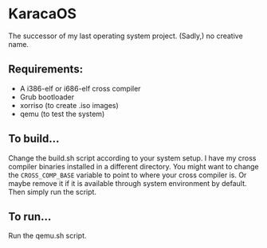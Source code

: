 # KaracaOS
The successor of my last operating system project. (Sadly,) no creative name.

## Requirements:
* A i386-elf or i686-elf cross compiler
* Grub bootloader
* xorriso (to create .iso images)
* qemu (to test the system)

## To build...
Change the build.sh script according to your system setup. I have my cross compiler binaries installed in a different directory. You might want to change the `CROSS_COMP_BASE` variable to point to where your cross compiler is. Or maybe remove it if it is available through system environment by default. Then simply run the script.

## To run...
Run the qemu.sh script.
